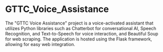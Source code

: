 # GTTC_Voice_Assistance
The "GTTC Voice Assistance" project is a voice-activated assistant that utilizes Python libraries such as Chatterbot for conversational AI, Speech Recognition, and Text-to-Speech for voice interaction, and Beautiful Soup for web scraping. The application is hosted using the Flask framework, allowing for easy web integration.
